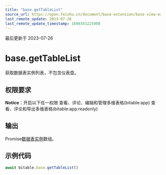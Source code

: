 ```yaml
---
title: "base.getTableList"
source_url: https://open.feishu.cn/document/base-extension/base-view-extensions/api/base/base_gettablelist
last_remote_update: 2023-07-26
last_remote_update_timestamp: 1690343225000
---
```

最后更新于 2023-07-26

# base.getTableList
获取数据表实例列表，不包含仪表盘。

## 权限要求
**Notice**：开启以下任一权限
查看、评论、编辑和管理多维表格(bitable:app)
查看、评论和导出多维表格(bitable:app:readonly)

## 输出
Promise[数据表实例](https://open.feishu.cn/document/uAjLw4CM/uYjL24iN/base-extensions/base-view-extensions/data-type/iwidgettable)数组。

## 示例代码

```js
await bitable.base.getTableList()
```
